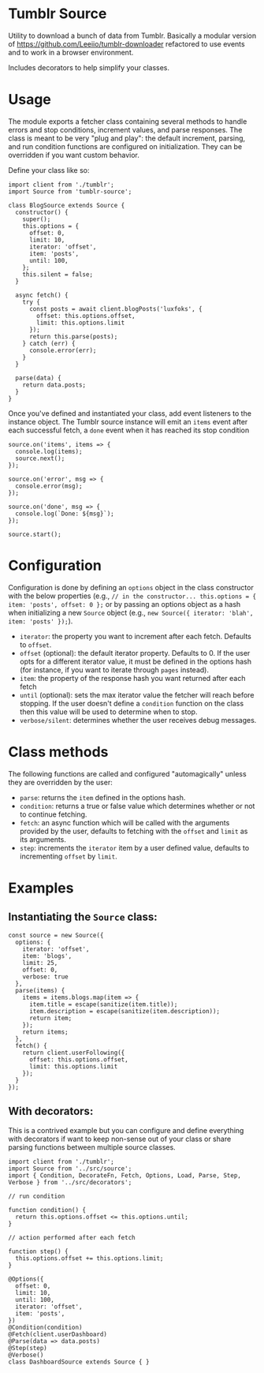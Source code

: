 # Tumblr Source

Utility to download a bunch of data from Tumblr. Basically a modular version of https://github.com/Leeiio/tumblr-downloader refactored to use events and to work in a browser environment.

Includes decorators to help simplify your classes.

# Usage

The module exports a fetcher class containing several methods to handle errors and stop conditions, increment values, and parse responses. The class is meant to be very "plug and play": the default increment, parsing, and run condition functions are configured on initialization. They can be overridden if you want custom behavior.

Define your class like so:

```
import client from './tumblr';
import Source from 'tumblr-source';

class BlogSource extends Source {
  constructor() {
    super();
    this.options = {
      offset: 0,
      limit: 10,
      iterator: 'offset',
      item: 'posts',
      until: 100,
    };
    this.silent = false;
  }

  async fetch() {
    try {
      const posts = await client.blogPosts('luxfoks', {
        offset: this.options.offset,
        limit: this.options.limit
      });
      return this.parse(posts);
    } catch (err) {
      console.error(err);
    }
  }

  parse(data) {
    return data.posts;
  }
}
```

Once you've defined and instantiated your class, add event listeners to the instance object. The Tumblr source instance will emit an `items` event after each successful fetch, a `done` event when it has reached its stop condition

```
source.on('items', items => {
  console.log(items);
  source.next();
});

source.on('error', msg => {
  console.error(msg);
});

source.on('done', msg => {
  console.log(`Done: ${msg}`);
});

source.start();
```

# Configuration

Configuration is done by defining an `options` object in the class constructor with the below properties (e.g., `// in the constructor... this.options = { item: 'posts', offset: 0 };` or by passing an options object as a hash when initializing a new `Source` object (e.g., `new Source({ iterator: 'blah', item: 'posts' });`).

+ `iterator`: the property you want to increment after each fetch. Defaults to `offset`.
+ `offset` (optional): the default iterator property. Defaults to 0. If the user opts for a different iterator value, it must be defined in the options hash (for instance, if you want to iterate through `pages` instead).
+ `item`: the property of the response hash you want returned after each fetch
+ `until` (optional): sets the max iterator value the fetcher will reach before stopping. If the user doesn't define a `condition` function on the class then this value will be used to determine when to stop.
+ `verbose/silent`: determines whether the user receives debug messages.

# Class methods

The following functions are called and configured "automagically" unless they are overridden by the user:

+ `parse`: returns the `item` defined in the options hash.
+ `condition`: returns a true or false value which determines whether or not to continue fetching.
+ `fetch`: an async function which will be called with the arguments provided by the user, defaults to fetching with the `offset` and `limit` as its arguments.
+ `step`: increments the `iterator` item by a user defined value, defaults to incrementing `offset` by `limit`.

# Examples

## Instantiating the `Source` class:

```
const source = new Source({
  options: {
    iterator: 'offset',
    item: 'blogs',
    limit: 25,
    offset: 0,
    verbose: true
  },
  parse(items) {
    items = items.blogs.map(item => {
      item.title = escape(sanitize(item.title));
      item.description = escape(sanitize(item.description));
      return item;
    });
    return items;
  },
  fetch() {
    return client.userFollowing({
      offset: this.options.offset,
      limit: this.options.limit
    });
  }
});
```

## With decorators:

This is a contrived example but you can configure and define  everything with decorators if want to keep non-sense out of your class or share parsing functions between multiple source classes.

```
import client from './tumblr';
import Source from '../src/source';
import { Condition, DecorateFn, Fetch, Options, Load, Parse, Step, Verbose } from '../src/decorators';

// run condition

function condition() {
  return this.options.offset <= this.options.until;
}

// action performed after each fetch

function step() {
  this.options.offset += this.options.limit;
}

@Options({
  offset: 0,
  limit: 10,
  until: 100,
  iterator: 'offset',
  item: 'posts',
})
@Condition(condition)
@Fetch(client.userDashboard)
@Parse(data => data.posts)
@Step(step)
@Verbose()
class DashboardSource extends Source { }
```
